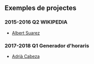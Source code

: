 ## Exemples de projectes

### 2015-2016 Q2 WIKIPEDIA
- [Albert Suarez](https://github.com/AlbertSuarez/Wikipedia-PROP)
### 2017-2018 Q1 Generador d'horaris
- [Adrià Cabeza](https://github.com/adriacabeza/Schedule-Generator)
